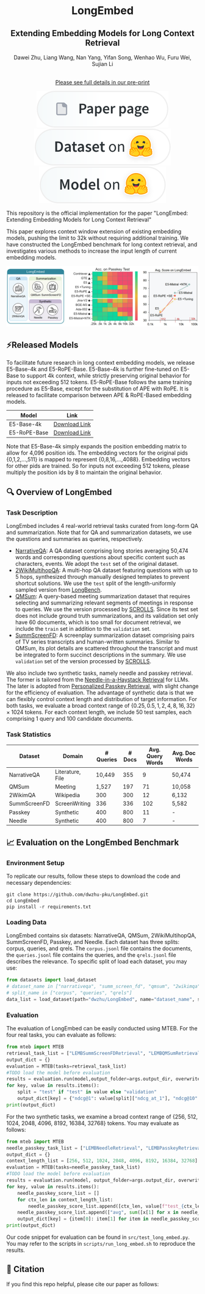 <!-- # LongEmbed: Extending Embedding Models for Long Context Retrieval -->
# <div align="center">LongEmbed</div>
##  <div align="center">Extending Embedding Models for Long Context Retrieval</div>

<div align="center">Dawei Zhu, Liang Wang, Nan Yang, Yifan Song, Wenhao Wu, Furu Wei, Sujian Li
<br><br>

[Please see full details in our pre-print](assets/LongEmbed_v0417.pdf)
</div> 
<div align="center">
<a href=""><img src="assets/paper-page-xl.svg" alt="Paper page on HF"></a>
<a href="https://huggingface.co/datasets/dwzhu/LongEmbed"><img src="assets/dataset-on-hf-xl.svg" alt="Dataset on HF"></a>
<a href="https://huggingface.co/dwzhu/e5rope-base"><img src="assets/model-on-hf-xl.svg" alt="Model on HF"></a>
</div>

This repository is the official implementation for the paper "LongEmbed: Extending Embedding Models for Long Context Retrieval"

This paper explores context window extension of existing embedding models, pushing the limit to 32k without requiring additional training. We have constructed the LongEmbed benchmark for long context retrieval, and investigates various methods to increase the input length of current embedding models.

![LongEmbed](assets/repo_figure.jpg)

## ⚡Released Models

To facilitate future research in long context embedding models, we release E5-Base-4k and E5-RoPE-Base. E5-Base-4k is further fine-tuned on E5-Base to support 4k context, while strictly preserving original behavior for inputs not exceeding 512 tokens. E5-RoPE-Base follows the same training procedure as E5-Base, except for the substitution of APE with RoPE. It is released to facilitate comparison between APE \& RoPE-Based embedding models.

| Model | Link |
| --- | --- |
| E5-Base-4k | [Download Link](https://huggingface.co/dwzhu/e5-base-4k) |
| E5-RoPE-Base | [Download Link](https://huggingface.co/dwzhu/e5rope-base) |

Note that E5-Base-4k simply expands the position embedding matrix to allow for 4,096 position ids. The embedding vectors for the original pids {0,1,2,...,511} is mapped to represent {0,8,16,...,4088}. Embedding vectors for other pids are trained. So for inputs not exceeding 512 tokens, please multiply the position ids by 8 to maintain the original behavior. 

## 🔍 Overview of LongEmbed

### Task Description

LongEmbed includes 4 real-world retrieval tasks curated from long-form QA and summarization. Note that for QA and summarization datasets, we use the questions and summaries as queries, respectively.

- [NarrativeQA](https://huggingface.co/datasets/narrativeqa): A QA dataset comprising long stories averaging 50,474 words and corresponding questions about specific content such as characters, events. We adopt the `test` set of the original dataset.
- [2WikiMultihopQA](https://huggingface.co/datasets/THUDM/LongBench/viewer/2wikimqa_e): A multi-hop QA dataset featuring questions with up to 5 hops, synthesized through manually designed templates to prevent shortcut solutions. We use the `test` split of the length-uniformly sampled version from [LongBench](https://huggingface.co/datasets/THUDM/LongBench).
- [QMSum](https://huggingface.co/datasets/tau/scrolls/blob/main/qmsum.zip): A query-based meeting summarization dataset that requires selecting and summarizing relevant segments of meetings in response to queries. We use the version processed by [SCROLLS](https://huggingface.co/datasets/tau/scrolls). Since its test set does not include ground truth summarizations, and its validation set only have 60 documents, which is too small for document retrieval, we include the `train` set in addition to the `validation` set.
- [SummScreenFD](https://huggingface.co/datasets/tau/scrolls/blob/main/summ_screen_fd.zip): A screenplay summarization dataset comprising pairs of TV series transcripts and human-written summaries. Similar to QMSum, its plot details are scattered throughout the transcript and must be integrated to form succinct descriptions in the summary. We use `validation` set of the version processed by [SCROLLS](https://huggingface.co/datasets/tau/scrolls).

We also include two synthetic tasks, namely needle and passkey retrieval. The former is tailored from the [Needle-in-a-Haystack Retrieval](https://github.com/gkamradt/LLMTest_NeedleInAHaystack) for LLMs. The later is adopted from [Personalized Passkey Retrieval](https://huggingface.co/datasets/intfloat/personalized_passkey_retrieval), with slight change for the efficiency of evaluation. The advantage of synthetic data is that we can flexibly control context length and distribution of target information. For both tasks, we evaluate a broad context range of $\{0.25,0.5,1,2,4,8,16,32\}\times1024$ tokens. For each context length, we include 50 test samples, each comprising 1 query and 100 candidate documents.


### Task Statistics

| Dataset | Domain | # Queries | # Docs | Avg. Query Words | Avg. Doc Words |
|---------|--------|-----------|--------|------------------|----------------|
| NarrativeQA | Literature, File | 10,449 | 355 | 9 | 50,474 |
| QMSum | Meeting | 1,527 | 197 | 71 | 10,058 |
| 2WikimQA | Wikipedia | 300 | 300 | 12 | 6,132 |
| SummScreenFD | ScreenWriting | 336 | 336 | 102 | 5,582 |
| Passkey | Synthetic | 400 | 800 | 11 | - |
| Needle | Synthetic | 400 | 800 | 7 | - |

## 📈 Evaluation on the LongEmbed Benchmark

### Environment Setup

To replicate our results, follow these steps to download the code and necessary dependencies:
```
git clone https://github.com/dwzhu-pku/LongEmbed.git
cd LongEmbed
pip install -r requirements.txt
```

### Loading Data
LongEmbed contains six datasets: NarrativeQA, QMSum, 2WikiMultihopQA, SummScreenFD, Passkey, and Needle. Each dataset has three splits: corpus, queries, and qrels. The `corpus.jsonl` file contains the documents, the `queries.jsonl` file contains the queries, and the `qrels.jsonl` file describes the relevance. To specific split of load each dataset, you may use:

```python
from datasets import load_dataset
# dataset_name in ["narrativeqa", "summ_screen_fd", "qmsum", "2wikimqa", "passkey", "needle"]
# split_name in ["corpus", "queries", "qrels"]
data_list = load_dataset(path="dwzhu/LongEmbed", name="dataset_name", split="split_name")
```

### Evaluation

The evaluation of LongEmbed can be easily conducted using MTEB. For the four real tasks, you can evaluate as follows:

```python
from mteb import MTEB
retrieval_task_list = ["LEMBSummScreenFDRetrieval", "LEMBQMSumRetrieval","LEMBWikimQARetrieval","LEMBNarrativeQARetrieval"]
output_dict = {}
evaluation = MTEB(tasks=retrieval_task_list)
#TODO load the model before evaluation
results = evaluation.run(model,output_folder=args.output_dir, overwrite_results=True, batch_size=args.batch_size,verbosity=0)
for key, value in results.items():
	split = "test" if "test" in value else "validation"
	output_dict[key] = {"ndcg@1": value[split]["ndcg_at_1"], "ndcg@10": value[split]["ndcg_at_10"]}
print(output_dict)
```

For the two synthetic tasks, we examine a broad context range of {256, 512, 1024, 2048, 4096, 8192, 16384, 32768} tokens. You may evaluate as follows:

```python
from mteb import MTEB
needle_passkey_task_list = ["LEMBNeedleRetrieval", "LEMBPasskeyRetrieval"]
output_dict = {}
context_length_list = [256, 512, 1024, 2048, 4096, 8192, 16384, 32768]
evaluation = MTEB(tasks=needle_passkey_task_list)
#TODO load the model before evaluation
results = evaluation.run(model, output_folder=args.output_dir, overwrite_results=True,batch_size=args.batch_size,verbosity=0)
for key, value in results.items():
	needle_passkey_score_list = []
	for ctx_len in context_length_list:
		needle_passkey_score_list.append([ctx_len, value[f"test_{ctx_len}"]["ndcg_at_1"]])
	needle_passkey_score_list.append(["avg", sum([x[1] for x in needle_passkey_score_list])/len(context_length_list)])
	output_dict[key] = {item[0]: item[1] for item in needle_passkey_score_list}
print(output_dict)
```

Our code snippet for evaluation can be found in `src/test_long_embed.py`. You may refer to the scripts in `scripts/run_long_embed.sh` to reproduce the results.



## 🌟 Citation
If you find this repo helpful, please cite our paper as follows:

```bibtex
```

